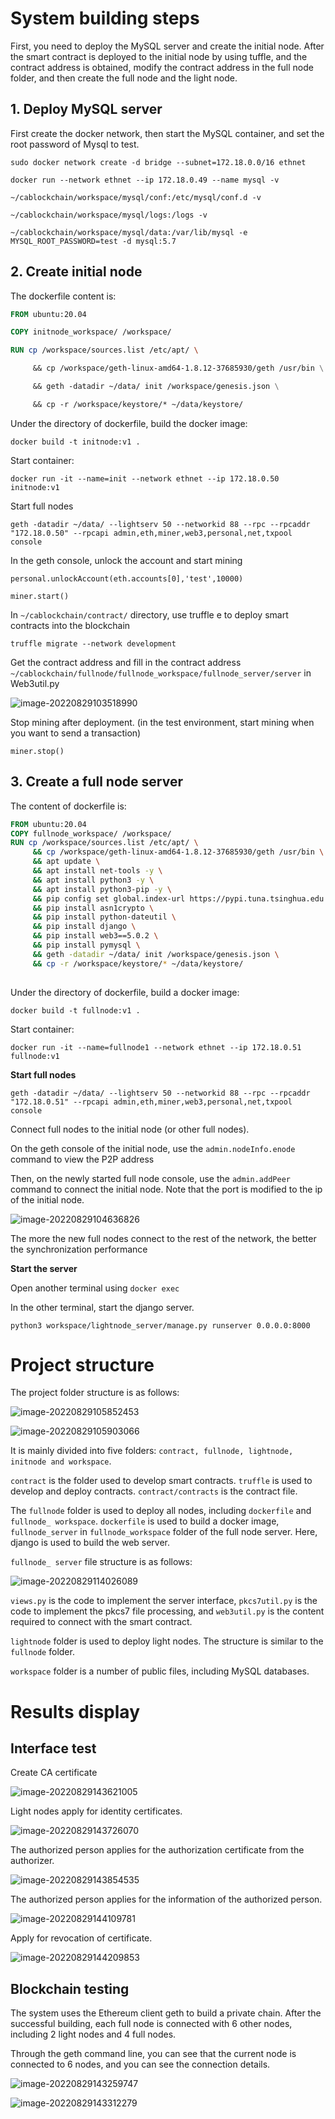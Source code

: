 # System building steps

First, you need to deploy the MySQL server and create the initial node. After the smart contract is deployed to the initial node by using tuffle, and the contract address is obtained, modify the contract address in the full node folder, and then create the full node and the light node.



## 1. Deploy MySQL server

First create the docker network, then start the MySQL container, and set the root password of Mysql to test.

```shell
sudo docker network create -d bridge --subnet=172.18.0.0/16 ethnet

docker run --network ethnet --ip 172.18.0.49 --name mysql -v

~/cablockchain/workspace/mysql/conf:/etc/mysql/conf.d -v

~/cablockchain/workspace/mysql/logs:/logs -v

~/cablockchain/workspace/mysql/data:/var/lib/mysql -e MYSQL_ROOT_PASSWORD=test -d mysql:5.7
```



## 2. Create initial node

The dockerfile content is:

```dockerfile
FROM ubuntu:20.04

COPY initnode_workspace/ /workspace/

RUN cp /workspace/sources.list /etc/apt/ \

     && cp /workspace/geth-linux-amd64-1.8.12-37685930/geth /usr/bin \

     && geth -datadir ~/data/ init /workspace/genesis.json \

     && cp -r /workspace/keystore/* ~/data/keystore/
```



Under the directory of dockerfile, build the docker image:

```shell
docker build -t initnode:v1 .
```



Start container:

```shell
docker run -it --name=init --network ethnet --ip 172.18.0.50 initnode:v1
```



Start full nodes

```shell
geth -datadir ~/data/ --lightserv 50 --networkid 88 --rpc --rpcaddr "172.18.0.50" --rpcapi admin,eth,miner,web3,personal,net,txpool console
```



In the geth console, unlock the account and start mining

```
personal.unlockAccount(eth.accounts[0],'test',10000)

miner.start()
```



In `~/cablockchain/contract/` directory, use truffle e to deploy smart contracts into the blockchain

```shell
truffle migrate --network development
```



Get the contract address and fill in the contract address
`~/cablockchain/fullnode/fullnode_workspace/fullnode_server/server`  in Web3util.py 

![image-20220829103518990](C:\Users\77142\AppData\Roaming\Typora\typora-user-images\image-20220829103518990.png)



Stop mining after deployment. (in the test environment, start mining when you want to send a transaction)

```shell
miner.stop()
```





## 3. Create a full node server

The content of dockerfile is:

```dockerfile
FROM ubuntu:20.04
COPY fullnode_workspace/ /workspace/
RUN cp /workspace/sources.list /etc/apt/ \
     && cp /workspace/geth-linux-amd64-1.8.12-37685930/geth /usr/bin \
     && apt update \
     && apt install net-tools -y \
     && apt install python3 -y \
     && apt install python3-pip -y \
     && pip config set global.index-url https://pypi.tuna.tsinghua.edu.cn/simple \
     && pip install asn1crypto \
     && pip install python-dateutil \
     && pip install django \
     && pip install web3==5.0.2 \
     && pip install pymysql \
     && geth -datadir ~/data/ init /workspace/genesis.json \
     && cp -r /workspace/keystore/* ~/data/keystore/
     
```



Under the directory of dockerfile, build a docker image:

```shell
docker build -t fullnode:v1 .
```



Start container:

```shell
docker run -it --name=fullnode1 --network ethnet --ip 172.18.0.51 fullnode:v1
```



**Start full nodes**

```shell
geth -datadir ~/data/ --lightserv 50 --networkid 88 --rpc --rpcaddr "172.18.0.51" --rpcapi admin,eth,miner,web3,personal,net,txpool console
```



Connect full nodes to the initial node (or other full nodes).

On the geth console of the initial node, use the `admin.nodeInfo.enode` command to view the P2P address

Then, on the newly started full node console, use the `admin.addPeer` command to connect the initial node. Note that the port is modified to the ip of the initial node.

![image-20220829104636826](C:\Users\77142\AppData\Roaming\Typora\typora-user-images\image-20220829104636826.png)



The more the new full nodes connect to the rest of the network, the better the synchronization performance



**Start the server**

Open another terminal using `docker exec`

In the other terminal, start the django server.

```shell
python3 workspace/lightnode_server/manage.py runserver 0.0.0.0:8000
```





# Project structure

The project folder structure is as follows:

![image-20220829105852453](C:\Users\77142\AppData\Roaming\Typora\typora-user-images\image-20220829105852453.png)



![image-20220829105903066](C:\Users\77142\AppData\Roaming\Typora\typora-user-images\image-20220829105903066.png)

It is mainly divided into five folders: `contract, fullnode, lightnode, initnode and workspace`.

`contract` is the folder used to develop smart contracts. `truffle` is used to develop and deploy contracts. `contract/contracts` is the contract file.

The `fullnode` folder is used to deploy all nodes, including `dockerfile` and `fullnode_ workspace`. `dockerfile` is used to build a docker image, `fullnode_server` in  `fullnode_workspace` folder of the full node server. Here, django is used to build the web server.



`fullnode_ server` file structure is as follows:

![image-20220829114026089](C:\Users\77142\AppData\Roaming\Typora\typora-user-images\image-20220829114026089.png)



`views.py` is the code to implement the server interface, `pkcs7util.py` is the code to implement the pkcs7 file processing, and `web3util.py` is the content required to connect with the smart contract.



`lightnode` folder is used to deploy light nodes. The structure is similar to the `fullnode` folder.



`workspace` folder is a number of public files, including MySQL databases.





# Results display

## Interface test

Create CA certificate

![image-20220829143621005](C:\Users\77142\AppData\Roaming\Typora\typora-user-images\image-20220829143621005.png)



Light nodes apply for identity certificates.

![image-20220829143726070](C:\Users\77142\AppData\Roaming\Typora\typora-user-images\image-20220829143726070.png)

The authorized person applies for the authorization certificate from the authorizer.

![image-20220829143854535](C:\Users\77142\AppData\Roaming\Typora\typora-user-images\image-20220829143854535.png)

The authorized person applies for the information of the authorized person.

![image-20220829144109781](C:\Users\77142\AppData\Roaming\Typora\typora-user-images\image-20220829144109781.png)



Apply for revocation of certificate.

![image-20220829144209853](C:\Users\77142\AppData\Roaming\Typora\typora-user-images\image-20220829144209853.png)


## Blockchain testing

The system uses the Ethereum client geth to build a private chain. After the successful building, each full node is connected with 6 other nodes, including 2 light nodes and 4 full nodes.

Through the geth command line, you can see that the current node is connected to 6 nodes, and you can see the connection details.

![image-20220829143259747](C:\Users\77142\AppData\Roaming\Typora\typora-user-images\image-20220829143259747.png)

![image-20220829143312279](C:\Users\77142\AppData\Roaming\Typora\typora-user-images\image-20220829143312279.png)